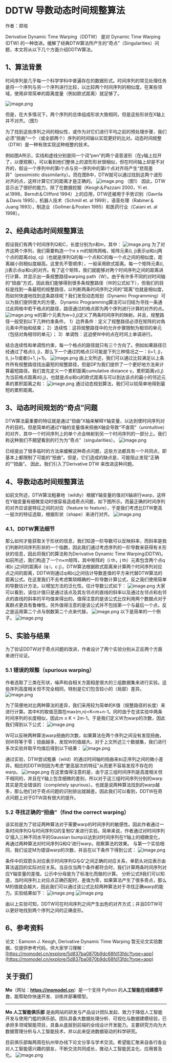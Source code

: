 # DDTW 导数动态时间规整算法

作者：郑培

Derivative Dynamic Time Warping（DDTW） 是对 Dynamic Time Warping (DTW) 的一种改进。缓解了经典DTW算法所产生的“奇点”（Singularities）问题，本文将从以下几个方面介绍DDTW算法。

## 1、算法背景
时间序列是几乎每一个科学学科中普遍存在的数据形式。时间序列的常见处理任务是将一个序列与另一个序列进行比较，以比较两个时间序列的相似度。在某些领域，使用非常简单的距离度量（例如欧式距离）就足够了。

![image.png](https://imgbed.momodel.cn/201919152255-Z.png)

但是，在大多情况下，两个序列的总体组成形状大致相同，但是这些形状在X轴上并不对齐。（图1）

为了找到这些序列之间的相似性，或作为对它们进行平均之前的预处理步骤，我们必须“扭曲”一个（或全部两个）序列的时间轴以实现更好的比对。动态时间规整（DTW）是一种有效实现这种规整的技术。

例如图A所示，实线和虚线分别是同一个词“pen”的两个语音波形（在y轴上拉开了，以便观察）。可以看到他们整体上的波形形状很相似，但在时间轴上却是不对齐的，假设一个序列中的第i个点与另一序列中的第i个点对齐将产生“悲观差异”（pessimistic dissimilarity）。而在图B中，DTW就可以通过找到这两个波形对齐的点，这样计算它们的距离才是正确的。
![image.png](https://imgbed.momodel.cn/201919152255-s.png)
（图1）
因此，DTW显示出了很好的能力，除了在数据挖掘（Keogh＆Pazzani 2000，Yi et. al.1998，Berndt＆Clifford 1994）上的应用，DTW还被用于手势识别（Gavrila＆Davis 1995），机器人技术（Schmill et. al 1999），语音处理（Rabiner＆Juang 1993），制造业（Gollmer＆Posten 1995）和医药行业（Caiani et. al 1998）。

## 2、经典动态时间规整算法

假设我们有两个时间序列Q和C，长度分别为n和m，其中：
![image.png](https://imgbed.momodel.cn/201919152256-U.png)
为了对齐这两个序列，我们需要构造一个n x m的矩阵网格，矩阵元素(i, j)表示qi和cj两个点的距离d(qi, cj)（也就是序列Q的每一个点和C的每一个点之间的相似度，距离越小则相似度越高。这里先不管顺序），一般采用欧式距离。每一个矩阵元素(i, j)表示点qi和cj的对齐。有了这个矩阵，我们就能够对两个时间序列之间的距离进行计算，并显示出一条规整路径warping path（W）。由于有许多不同的对时间轴的“扭曲”方式，因此我们能够得到很多条规整路径（W的公式如下），但我们的目标是找到一条最短的规整路径，以判断两条时间序列之间的“距离”也就是相似度，而如何快速地找到这条路径呢？我们发现动态规划（Dynamic Programming）可以为我们提供很大的方便。
Dynamic Programming算法可以归结为寻找一条通过此网格中若干格点的路径，路径通过的格点即为两个序列进行计算的对齐的点。
![image.png](https://imgbed.momodel.cn/201919152256-J.png)
w的第i个元素为w=(i,j)定义了两条时间序列的映射。并且，规整路径一般受到以下几种约束条件。
1）边界条件：定义了规整路径必须在矩阵的对角元素中开始和结束；
2）连续性：这将规整路径中的允许步骤限制为相邻的单元（包括对角相邻的单元）；
3）单调性：这迫使W中的点在时间上单调进行。

结合连续性和单调性约束，每一个格点的路径就只有三个方向了。例如如果路径已经通过了格点(i, j)，那么下一个通过的格点只可能是下列三种情况之一：(i+1, j)，(i, j+1)或者(i+1, j+1)。
![image.png](https://imgbed.momodel.cn/201919152257-R.png)
由上文所述，我们可以通过比较满足以上条件所有规整路径找出最短的规整路径，但是DP为我们提供了一个更好地方法来计算最短路径。我们首先定义一个累积距离cumulative distance γ，累积距离γ(i,j)为当前格点距离d(i,j)，也就是点qi和cj的欧式距离与可以到达该点的最小的邻近元素的累积距离之和：
![image.png](https://imgbed.momodel.cn/201919152257-r.png)
通过动态规划算法，我们可以较简单地得到最短的累积距离。

## 3、动态时间规划的“奇点”问题
DTW算法最重要的特征就是通过“扭曲”X轴来解释Y轴变量，以达到使时间序列对齐的目的。但是简单的通过Y轴的变量值来扭曲X轴会导致“不直观”（unintuitive）的对齐，其中一个时间序列上的单个点会映射到另一个时间序列的一部分上。我们称这种我们不期望看到的行为为“奇点”（singularities）。
![image.png](https://imgbed.momodel.cn/201919152258-v.png)

已经提出了很多临时的方法来缓解这种奇点问题，这些方法都具有一个共同点，即基本上都限制了可能的“扭曲”。但是，它们造成的缺点是，可能阻止发现“正确的”“扭曲”。
因此，我们引入了Derivative DTW 来改进这种问题。

## 4、导数动态时间规整算法
如前文所述，DTW算法粗暴地（wildly）根据Y轴变量的值对X轴进行warp，这样在Y轴变量有细微变动时很容易造成奇点问题，如下图所示。而最正确的时间序列的对齐应该是特征之间的对应（feature to feature），于是我们考虑比DTW更高一层次的特征选取，根据形状（shape）来进行对齐。
![image.png](https://imgbed.momodel.cn/201919152259-1.png)

### 4.1、DDTW算法细节
那么如何才能获取关于形状的信息，我们知道一阶导数可以反映斜率，而斜率是我们判断时间序列形状的一个指数，因此我们通过考虑序列的一阶导数来获得有关形状的信息，因此将我们的算法称为Derivative
Dynamic Time Warping(DDTW)。
如前所述，我们构造了一个n×m矩阵，其中矩阵的（i th，j th）元素包含两个点q i和c j之间的距离d（q i，c j）。DTW算法根据欧式距离来计算两个时间序列对应点之间的距离，DDTW则通过qi和cj之间估计导数差值的平方来代替DTW算法的距离公式。在这里我们不去考虑繁琐精确的一阶导数计算公式，反之我们使用简单的导数估计方法，以增加方法的泛化性。估计导数公式如下：
![image.png](https://imgbed.momodel.cn/201919152259-g.png)
大家可以看到，该估计值只是通过该点及其左邻点的直线的斜率以及通过左邻点和右邻点的直线的斜率的平均值来得出的。值得注意的是该公式比仅利用两个数据点对于离群点更具有鲁棒性。另外值得注意的是该公式并不包括第一个与最后一个点，反之是运用第二个点与倒数第二个点来代替。
![image.png](https://imgbed.momodel.cn/201919152259-h.png)
以下是简单的一个例子。
![image.png](https://imgbed.momodel.cn/201919152259-C.png)

## 5、实验与结果
为了验证DDTW对于奇点问题的改进，作者设计了两个实验分别从正反两个方面来进行论证。
### 5.1 错误的规整（spurious warping）
作者选取了三类在形状，噪声和自相关方面相差很大的三组数据集来进行实验。这些序列高度相关但不完全相同，特别是它们包含较小的（局部）差异。
![image.png](https://imgbed.momodel.cn/201919152300-3.png)

为了简便地对比两种算法的差异，我们采用较为简单的K值（规整路径的长度）来进行计算。其中K的取值范围在max(m,n)<K<m+n-1。同时由于在该实验中两条时间序列的长度相似，因此m ≤ K < 2m-1。于是我们定义W为warp的次数，因此我们得到以下公式：
![image.png](https://imgbed.momodel.cn/201919152300-r.png)

W可以反映两种算法warp扭曲的次数，如果算法在两个序列之间没有发现扭曲，则W将等于零；扭曲越多，发现W的值越大。对于上文所述三个数据集，我们进行多次实验并取平均值后得到以下结果：
![image.png](https://imgbed.momodel.cn/201919152301-m.png)

通过实验，DTW尝试粗暴（wild）的通过时间轴的扭曲来纠正序列之间的微小差异。相应的DDTW则因为考虑“更高层次的特征”从而更不容易发现不存在的warp。
![image.png](https://imgbed.momodel.cn/201919152301-n.png)
在这里值得注意的是，由于这三组时间序列是高度相关但不相同的，并且在Y轴上包含细微的差别，所以对于这三组时间序列分别的warp其实是完全错误的（completely spurious）。也就是说两种算法找到的warp越多，那么他们对于奇点问题的识别排出就越差。因此我们可以看到，DDTW在奇点问题上对于DTW具有很大的提升。

### 5.2 寻找正确的“扭曲”（find the correct warping）
该实验是为了验证两种算法对于需要warp的时间序列的敏感性。因此作者通过一条时间序列Q与时间序列Q的复制Q'来进行实验。简单来说，作者通过对时间序列Q'插入三种不同水平的Gaussian bump以达到对时间序列在Y轴上的细微变化，再通过两种算法对时间序列Q和Q'进行warp，观察算法的效果。
与第一个实验相同，我们设定M为错误warp的次数，并且在以下条件下得到公式：
![image.png](https://imgbed.momodel.cn/201919152302-N.png)

条件中的双箭头对应表示时间序列Q与Q'之间正确的对应关系，单箭头对应表示由算法返回的实际对应关系。当且仅当两个条件都符合时，我们计算两条时间序列对应Y轴变量的差值。公示中分母是为了标准化而做的计算。
分析公式8我们可以知道，当时间序列上对应点正确匹配时，差值为零，如果算法产生了很多奇点，那么M的值就会越大，因此我们可以通过该公式比较两种算法对于寻找正确warp的能力。实验结果如下：
![image.png](https://imgbed.momodel.cn/201919152302-V.png)
![image.png](https://imgbed.momodel.cn/201919152302-f.png)

由以上实验可知，DDTW可在时间序列之间产生出色的对齐方式；并且DDTW可以更好地找到两个序列之间的正确变形。

## 6、参考资料
论文：Eamonn J. Keogh, Derivative Dynamic Time Warping
暂无论文实验数据，仅提供参考代码，供大家学习理解：[https://momodel.cn/explore/5d837ba0870b9dc68fd13fdc?type=app](https://momodel.cn/explore/5d837ba0870b9dc68fd13fdc?type=app)



## 关于我们
**Mo**（网址：[**https://**](https://momodel.cn)[**momodel.cn**](https://momodel.cn)）是一个支持 Python 的**人工智能在线建模平台**，能帮助你快速开发、训练并部署模型。

---


**Mo 人工智能俱乐部** 是由网站的研发与产品设计团队发起、致力于降低人工智能开发与使用门槛的俱乐部。团队具备大数据处理分析、可视化与数据建模经验，已承担多领域智能项目，具备从底层到前端的全线设计开发能力。主要研究方向为大数据管理分析与人工智能技术，并以此来促进数据驱动的科学研究。

目前俱乐部每两周在杭州举办线下论文分享与学术交流。希望能汇聚来自各行各业对人工智能感兴趣的朋友，不断交流共同成长，推动人工智能民主化、应用普及化。
![image.png](https://imgbed.momodel.cn/201919152302-M.png)


